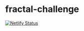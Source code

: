 # fractal-challenge
[![Netlify Status](https://api.netlify.com/api/v1/badges/b9554f04-33c5-4f35-b1f6-7ef65cf2be64/deploy-status)](https://app.netlify.com/sites/fractal-challenge/deploys)
